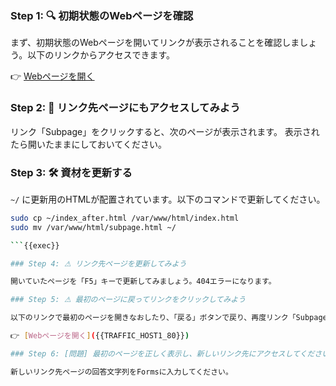 ### Step 1: 🔍 初期状態のWebページを確認

まず、初期状態のWebページを開いてリンクが表示されることを確認しましょう。以下のリンクからアクセスできます。

👉 [Webページを開く]({{TRAFFIC_HOST1_80}})

### Step 2: 🔁 リンク先ページにもアクセスしてみよう

リンク「Subpage」をクリックすると、次のページが表示されます。
表示されたら開いたままにしておいてください。

### Step 3: 🛠 資材を更新する

`~/` に更新用のHTMLが配置されています。以下のコマンドで更新してください。

```bash
sudo cp ~/index_after.html /var/www/html/index.html
sudo mv /var/www/html/subpage.html ~/

```{{exec}}

### Step 4: ⚠ リンク先ページを更新してみよう

開いていたページを「F5」キーで更新してみましょう。404エラーになります。

### Step 5: ⚠ 最初のページに戻ってリンクをクリックしてみよう

以下のリンクで最初のページを開きなおしたり、「戻る」ボタンで戻り、再度リンク「Subpage」をクリックしてみましょう。やはり404エラーのままです。

👉 [Webページを開く]({{TRAFFIC_HOST1_80}})

### Step 6: [問題] 最初のページを正しく表示し、新しいリンク先にアクセスしてください

新しいリンク先ページの回答文字列をFormsに入力してください。